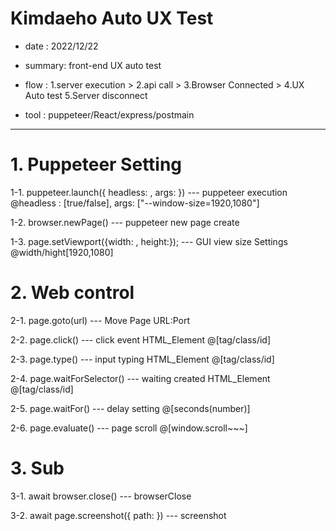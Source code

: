# Kimdaeho Auto UX Test

- date : 2022/12/22

- summary: front-end UX auto test

- flow : 1.server execution > 2.api call > 3.Browser Connected > 4.UX Auto test 5.Server disconnect

- tool : puppeteer/React/express/postmain

---

# 1. Puppeteer Setting

1-1. puppeteer.launch({ headless: , args: }) --- puppeteer execution @headless : [true/false], args: ["--window-size=1920,1080"]

1-2. browser.newPage() --- puppeteer new page create

1-3. page.setViewport({width: , height:}); --- GUI view size Settings @width/hight[1920,1080]

# 2. Web control

2-1. page.goto(url) --- Move Page URL:Port

2-2. page.click() --- click event HTML_Element @[tag/class/id]

2-3. page.type() --- input typing HTML_Element @[tag/class/id]

2-4. page.waitForSelector() --- waiting created HTML_Element @[tag/class/id]

2-5. page.waitFor() --- delay setting @[seconds(number)]

2-6. page.evaluate() --- page scroll @[window.scroll~~~]

# 3. Sub

3-1. await browser.close() --- browserClose

3-2. await page.screenshot({ path: }) --- screenshot
